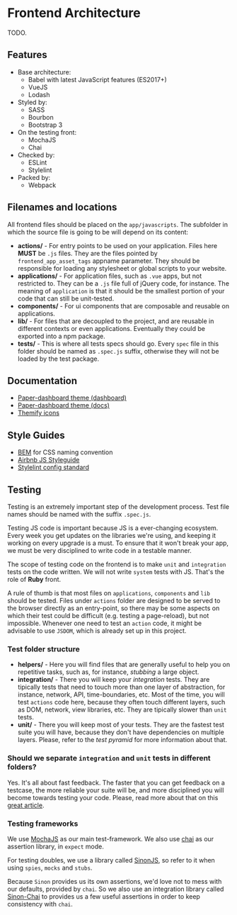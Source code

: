 # Frontend Architecture

TODO.

## Features

* Base architecture:
  * Babel with latest JavaScript features (ES2017+)
  * VueJS
  * Lodash
* Styled by:
  * SASS
  * Bourbon
  * Bootstrap 3
* On the testing front:
  * MochaJS
  * Chai
* Checked by:
  * ESLint
  * Stylelint
* Packed by:
  * Webpack

## Filenames and locations

All frontend files should be placed on the `app/javascripts`. The subfolder in
which the source file is going to be will depend on its content:

* **actions/** - For entry points to be used on your application. Files here
  **MUST** be `.js` files. They are the files pointed by
  `frontend_app_asset_tags` appname parameter. They should be responsible for
  loading any stylesheet or global scripts to your website.
* **applications/** - For application files, such as `.vue` apps, but not
  restricted to. They can be a `.js` file full of jQuery code, for instance.
  The meaning of `application` is that it should be the smallest portion of
  your code that can still be unit-tested.
* **components/** - For ui components that are composable and reusable on 
  applications.
* **lib/** - For files that are decoupled to the project, and are reusable in
  different contexts or even applications. Eventually they could be exported
  into a npm package.
* **tests/** - This is where all tests specs should go. Every `spec` file in
  this folder should be named as `.spec.js` suffix, otherwise they will not be
  loaded by the test package.

## Documentation

* [Paper-dashboard theme (dashboard)](../paper-dashboard-theme/dashboard.html)
* [Paper-dashboard theme (docs)](../paper-dashboard-theme/documentation/documentation.html)
* [Themify icons](../themify-icons/index.html)

## Style Guides

* [BEM](http://getbem.com/) for CSS naming convention
* [Airbnb JS Styleguide](https://github.com/airbnb/javascript/)
* [Stylelint config standard](https://github.com/stylelint/stylelint-config-standard)

## Testing

Testing is an extremely important step of the development process. Test file
names should be named with the suffix `.spec.js`.

Testing JS code is important because JS is a ever-changing ecosystem. Every
week you get updates on the libraries we're using, and keeping it working on
every upgrade is a must. To ensure that it won't break your app, we must be
very disciplined to write code in a testable manner.

The scope of testing code on the frontend is to make `unit` and `integration`
tests on the code written. We will not write `system` tests with JS. That's
the role of **Ruby** front.

A rule of thumb is that most files on `applications`, `components` and `lib`
should be tested. Files under `actions` folder are designed to be served to the
browser directly as an entry-point, so there may be some aspects on which their
test could be difficult (e.g. testing a page-reload), but not impossible.
Whenever one need to test an `action` code, it might be advisable to use
`JSDOM`, which is already set up in this project.

### Test folder structure

* **helpers/** - Here you will find files that are generally useful to help
you on repetitive tasks, such as, for instance, _stubbing_ a large object.
* **integration/** - There you will keep your _integration_ tests. They are
tipically tests that need to touch more than one layer of abstraction, for 
instance, network, API, time-boundaries, etc. Most of the time, you will test
`actions` code here, because they often touch different layers, such as DOM,
network, view libraries, etc. They are tipically slower than `unit` tests.
* **unit/** - There you will keep most of your tests. They are the fastest
test suite you will have, because they don't have dependencies on multiple
layers. Please, refer to the _test pyramid_ for more information about that.

### Should we separate `integration` and `unit` tests in different folders?

Yes. It's all about fast feedback. The faster that you can get feedback on a
testcase, the more reliable your suite will be, and more disciplined you
will become towards testing your code. Please, read more about that on this
[great article](https://lukasatkinson.de/2017/should-i-separate-unit-tests-from-integration-tests/).

### Testing frameworks

We use [MochaJS](https://mochajs.org/) as our main test-framework. We also use
[chai](http://chaijs.com/) as our assertion library, in `expect` mode. 

For testing doubles, we use a library called [SinonJS](http://sinonjs.org/), so
refer to it when using `spies`, `mocks` and `stubs`.

Because `Sinon` provides us its own assertions, we'd love not to mess with our
defaults, provided by `chai`. So we also use an integration library called
[Sinon-Chai](https://github.com/domenic/sinon-chai) to provides us a few useful
assertions in order to keep consistency with `chai`.
